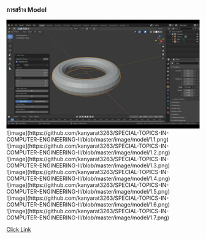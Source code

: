 ### การสร้าง Model
<img src="image/model/1.1.png">
![image](https://github.com/kanyarat3263/SPECIAL-TOPICS-IN-COMPUTER-ENGINEERING-II/blob/master/image/model/1.1.png)<br>
![image](https://github.com/kanyarat3263/SPECIAL-TOPICS-IN-COMPUTER-ENGINEERING-II/blob/master/image/model/1.2.png)<br>
![image](https://github.com/kanyarat3263/SPECIAL-TOPICS-IN-COMPUTER-ENGINEERING-II/blob/master/image/model/1.3.png)<br>
![image](https://github.com/kanyarat3263/SPECIAL-TOPICS-IN-COMPUTER-ENGINEERING-II/blob/master/image/model/1.4.png)<br>
![image](https://github.com/kanyarat3263/SPECIAL-TOPICS-IN-COMPUTER-ENGINEERING-II/blob/master/image/model/1.5.png)<br>
![image](https://github.com/kanyarat3263/SPECIAL-TOPICS-IN-COMPUTER-ENGINEERING-II/blob/master/image/model/1.6.png)<br>
![image](https://github.com/kanyarat3263/SPECIAL-TOPICS-IN-COMPUTER-ENGINEERING-II/blob/master/image/model/1.7.png)<br>

[Click Link](https://youtu.be/9mXk0yO0uFM)<br>

